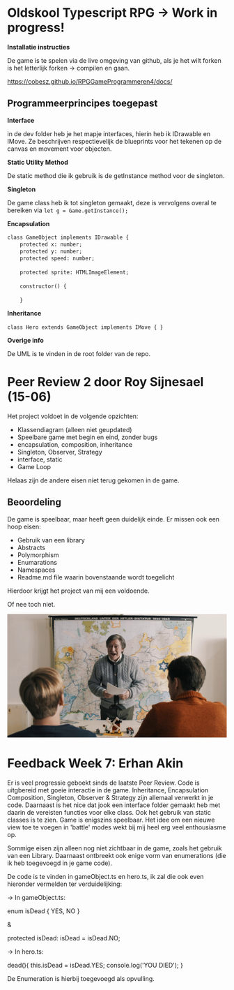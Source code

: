 # Oldskool Typescript RPG -> Work in progress!


**Installatie instructies**

De game is te spelen via de live omgeving van github, als je het wilt forken is het letterlijk forken -> compilen en gaan.

https://cobesz.github.io/RPGGameProgrammeren4/docs/

## Programmeerprincipes toegepast

**Interface**

in de dev folder heb je het mapje interfaces, hierin heb ik IDrawable en IMove. Ze beschrijven respectievelijk de blueprints voor het tekenen op de canvas en movement voor objecten.

**Static Utility Method**

De static method die ik gebruik is de getInstance method voor de singleton.

**Singleton**

De game class heb ik tot singleton gemaakt, deze is vervolgens overal te bereiken via  `let g = Game.getInstance();`

**Encapsulation**

    class GameObject implements IDrawable {
        protected x: number;
        protected y: number;
        protected speed: number;

        protected sprite: HTMLImageElement;

        constructor() {

        }

**Inheritance**

`class Hero extends GameObject implements IMove { }`


**Overige info**

De UML is te vinden in de root folder van de repo.


# Peer Review 2 door Roy Sijnesael (15-06)

Het project voldoet in de volgende opzichten:

- Klassendiagram (alleen niet geupdated)
- Speelbare game met begin en eind, zonder bugs
- encapsulation, composition, inheritance
- Singleton, Observer, Strategy
- interface, static
- Game Loop

Helaas zijn de andere eisen niet terug gekomen in de game.

## Beoordeling

De game is speelbaar, maar heeft geen duidelijk einde. Er missen ook een hoop eisen: 

- Gebruik van een library 
- Abstracts 
- Polymorphism 
- Enumarations 
- Namespaces
- Readme.md file waarin bovenstaande wordt toegelicht

Hierdoor krijgt het project van mij een voldoende.

Of nee toch niet.

![UML](./docs/images/heinrich.jpg?raw=true "heinrich")

# Feedback Week 7: Erhan Akin

Er is veel progressie geboekt sinds de laatste Peer Review. Code is uitgbereid met goeie interactie in de game. Inheritance, Encapsulation Composition, Singleton, Observer & Strategy zijn allemaal verwerkt in je code. Daarnaast is het nice dat jook een interface folder gemaakt heb met daarin de vereisten functies voor elke class.
Ook het gebruik van static classes is te zien. Game is enigszins speelbaar. Het idee om een nieuwe view toe te voegen in 'battle' modes wekt bij mij heel erg veel enthousiasme op.

Sommige eisen zijn alleen nog niet zichtbaar in de game, zoals het gebruik van een Library. Daarnaast ontbreekt ook enige vorm van enumerations (die ik heb toegevoegd in je game code).

De code is te vinden in gameObject.ts en hero.ts, ik zal die ook even hieronder vermelden ter verduidelijking:

-> In gameObject.ts:

enum isDead {
    YES,
    NO
    }

&

protected isDead: isDead = isDead.NO;


-> In hero.ts:

dead(){
        this.isDead = isDead.YES;
        console.log('YOU DIED');
    }

De Enumeration is hierbij toegevoegd als opvulling.





